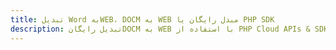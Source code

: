 ---title: تبدیل Word بهWEB، DOCM به WEB مبدل رایگان یا PHP SDKdescription: تبدیل رایگانDOCM به WEB با استفاده از PHP Cloud APIs & SDK. همچنین اسناد Microsoft Word و OpenOffice را در Cloud ایجاد، ویرایش و رندر کنید.---